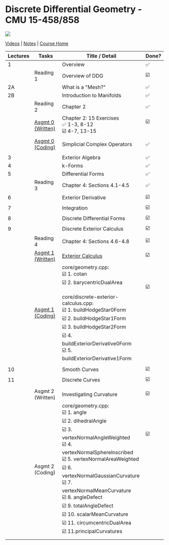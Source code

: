 # Discrete Differential Geometry - CMU 15-458/858

![](https://brickisland.net/DDGSpring2021/wp-content/uploads/2019/01/cropped-cropped-header.png)

[Videos](https://www.youtube.com/playlist?list=PL9_jI1bdZmz0hIrNCMQW1YmZysAiIYSSS) | [Notes](http://www.cs.cmu.edu/~kmcrane/Projects/DDG/paper.pdf) | [Course Home](http://geometry.cs.cmu.edu/ddg)

| Lectures | Tasks                                                        | Title / Detail                                               | Done?                                                        |
| -------- | ------------------------------------------------------------ | ------------------------------------------------------------ | ------------------------------------------------------------ |
| 1        |                                                              | Overview                                                     | ✅                                                            |
|          | Reading 1                                                    | Overview of DDG                                              | ☑️                                                            |
| 2A       |                                                              | What is a "Mesh?"                                            | ✅                                                            |
| 2B       |                                                              | Introduction to Manifolds                                    | ✅                                                            |
|          | Reading 2                                                    | Chapter 2                                                    | ✅                                                            |
|          | [Asgmt 0 (Written)](https://github.com/andy1li/cmu-ddg/blob/main/exercises/0_exercises.md) | Chapter 2: 15 Exercises<br />✅ 1-3, 8-12 <br />☑️ 4-7, 13-15  | ☑️<br /><br />                                                |
|          | [Asgmt 0 (Coding)](https://github.com/andy1li/cmu-ddg/blob/main/solution/0-simplicial-complex-operators.cpp) | Simplicial Complex Operators                                 | ✅                                                            |
|          |                                                              |                                                              |                                                              |
| 3        |                                                              | Exterior Algebra                                             | ✅                                                            |
| 4        |                                                              | k-Forms                                                      | ✅                                                            |
| 5        |                                                              | Differential Forms                                           | ✅                                                            |
|          | Reading 3                                                    | Chapter 4: Sections 4.1-4.5                                  | ✅                                                            |
| 6        |                                                              | Exterior Derivative                                          | ☑️                                                            |
| 7        |                                                              | Integration                                                  | ☑️                                                            |
| 8        |                                                              | Discrete Differential Forms                                  | ☑️                                                            |
| 9        |                                                              | Discrete Exterior Calculus                                   | ☑️                                                            |
|          | Reading 4                                                    | Chapter 4: Sections 4.6-4.8                                  | ☑️                                                            |
|          | [Asgmt 1 (Written)](https://github.com/andy1li/cmu-ddg/blob/main/exercises/1_exercises.md) | [Exterior Calculus](https://brickisland.net/DDGSpring2021/wp-content/uploads/2021/03/A1_Written_ExteriorCalculus.pdf) | ☑️                                                            |
|          | [Asgmt 1 (Coding)](https://github.com/andy1li/cmu-ddg/blob/main/solution/1-discrete-exterior-calculus.cpp) | core/geometry.cpp: <br />☑️ 1. cotan<br />☑️ 2. barycentricDualArea<br /><br />core/discrete-exterior-calculus.cpp:<br />☑️ 1. buildHodgeStar0Form<br />☑️ 2. buildHodgeStar1Form<br />☑️ 3. buildHodgeStar2Form<br />☑️ 4. buildExteriorDerivative0Form<br />☑️ 5. buildExteriorDerivative1Form | ☑️<br /><br /><br /><br /><br /><br /><br /><br /><br />      |
|          |                                                              |                                                              |                                                              |
| 10       |                                                              | Smooth Curves                                                | ☑️                                                            |
| 11       |                                                              | Discrete Curves                                              | ☑️                                                            |
|          |                                                              |                                                              |                                                              |
|          | Asgmt 2 (Written)                                            | Investigating Curvature                                      | ☑️                                                            |
|          | Asgmt 2 (Coding)                                             | core/geometry.cpp: <br />☑️ 1. angle<br />☑️ 2. dihedralAngle<br />☑️ 3. vertexNormalAngleWeighted<br />☑️ 4. vertexNormalSphereInscribed<br />☑️ 5. vertexNormalAreaWeighted<br />☑️ 6. vertexNormalGaussianCurvature<br />☑️ 7. vertexNormalMeanCurvature<br />☑️ 8. angleDefect<br />☑️ 9. totalAngleDefect<br />☑️ 10. scalarMeanCurvature<br />☑️ 11. circumcentricDualArea<br />☑️ 11.principalCurvatures | ☑️<br /><br /><br /><br /><br /><br /><br /><br /><br /><br /><br /><br /> |
|          |                                                              |                                                              |                                                              |

